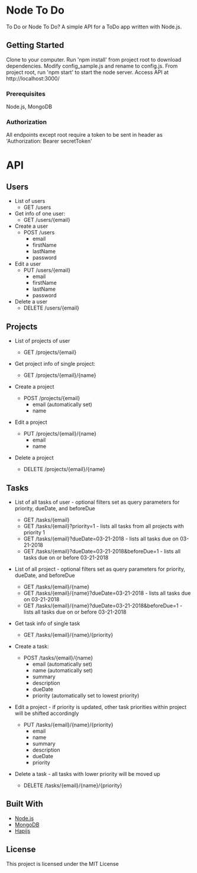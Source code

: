 # Node To Do

To Do or Node To Do? A simple API for a ToDo app written with Node.js.

## Getting Started

Clone to your computer. Run 'npm install' from project root to download dependencies. Modify config_sample.js and rename to config.js. From project root, run 'npm start' to start the node server. Access API at http://localhost:3000/

### Prerequisites

Node.js, MongoDB

### Authorization

All endpoints except root require a token to be sent in header as 'Authorization: Bearer secretToken'

# API

## Users

* List of users
    * GET /users
* Get info of one user:
    * GET /users/{email}
* Create a user
    * POST /users
    	* email
    	* firstName
		* lastName
		* password
* Edit a user
    * PUT /users/{email}
    	* email
    	* firstName
		* lastName
		* password
* Delete a user
	* DELETE /users/{email}


## Projects

* List of projects of user
    * GET /projects/{email}

* Get project info of single project:
    * GET /projects/{email}/{name}

* Create a project
    * POST /projects/{email}
        * email (automatically set)
    	* name

* Edit a project
    * PUT /projects/{email}/{name}
    	* email
    	* name

* Delete a project
	* DELETE /projects/{email}/{name}


## Tasks

* List of all tasks of user - optional filters set as query parameters for priority, dueDate, and beforeDue
    * GET /tasks/{email}
    * GET /tasks/{email}?priority=1 - lists all tasks from all projects with priority 1
    * GET /tasks/{email}?dueDate=03-21-2018 - lists all tasks due on 03-21-2018
    * GET /tasks/{email}?dueDate=03-21-2018&beforeDue=1 - lists all tasks due on or before 03-21-2018

* List of all project - optional filters set as query parameters for priority, dueDate, and beforeDue
    * GET /tasks/{email}/{name}
    * GET /tasks/{email}/{name}?dueDate=03-21-2018 - lists all tasks due on 03-21-2018
    * GET /tasks/{email}/{name}?dueDate=03-21-2018&beforeDue=1 - lists all tasks due on or before 03-21-2018

* Get task info of single task
    * GET /tasks/{email}/{name}/{priority}

* Create a task:
    * POST /tasks/{email}/{name}
    	* email (automatically set)
    	* name (automatically set)
    	* summary
    	* description
    	* dueDate
    	* priority (automatically set to lowest priority)

* Edit a project - if priority is updated, other task priorities within project will be shifted accordingly
    * PUT /tasks/{email}/{name}/{priority}
    	* email 
    	* name
    	* summary
    	* description
    	* dueDate
    	* priority

* Delete a task - all tasks with lower priority will be moved up
	* DELETE /tasks/{email}/{name}/{priority}

## Built With

* [Node.js](https://nodejs.org)
* [MongoDB](https://www.mongodb.com/)
* [Hapijs](https://hapijs.com/)


## License

This project is licensed under the MIT License
